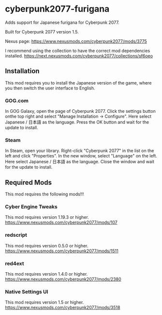 # cyberpunk2077-furigana
Adds support for Japanese furigana for Cyberpunk 2077.

Built for Cyberpunk 2077 version 1.5.

Nexus page: https://www.nexusmods.com/cyberpunk2077/mods/3775

I recommend using the collection to have the correct mod dependencies installed.
https://next.nexusmods.com/cyberpunk2077/collections/sf6oeo


## Installation
This mod requires you to install the Japanese version of the game, where you then switch the user interface to English.


### GOG.com
In GOG Galaxy, open the page of Cyberpunk 2077. Click the settings button onthe top right and select "Manage Installation -> Configure". Here select Japanese / 日本語 as the language. Press the OK button and wait for the update to install.


### Steam
In Steam, open your library. Right-click "Cyberpunk 2077" in the list on the left and click "Properties". In the new window, select "Language" on the left. Here select Japanese / 日本語 as the language. Close the window and wait for the update to install.


## Required Mods
This mod requires the following mods!!!


### Cyber Engine Tweaks
This mod requires version 1.19.3 or higher.<br/>
https://www.nexusmods.com/cyberpunk2077/mods/107


### redscript
This mod requires version 0.5.0 or higher.<br/>
https://www.nexusmods.com/cyberpunk2077/mods/1511


### red4ext
This mod requires version 1.4.0 or higher.<br/>
https://www.nexusmods.com/cyberpunk2077/mods/2380


### Native Settings UI
This mod requires version 1.5 or higher.<br/>
https://www.nexusmods.com/cyberpunk2077/mods/3518

